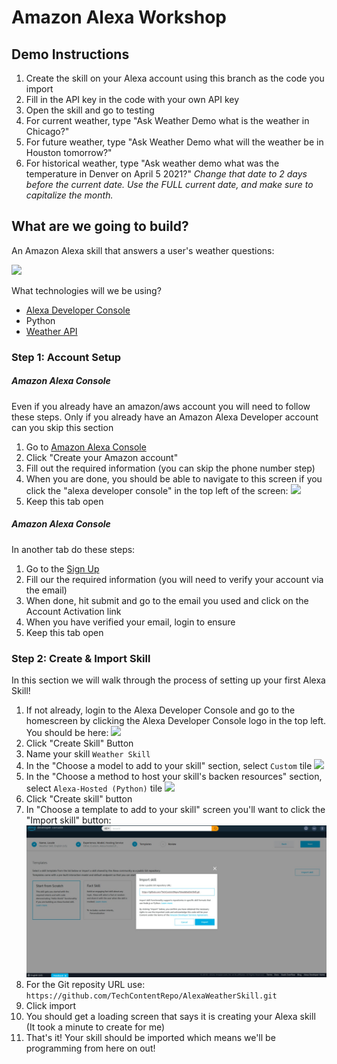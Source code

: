 # Amazon Alexa Workshop

## Demo Instructions
1. Create the skill on your Alexa account using this branch as the code you import
2. Fill in the API key in the code with your own API key
3. Open the skill and go to testing
4. For current weather, type "Ask Weather Demo what is the weather in Chicago?"
5. For future weather, type "Ask Weather Demo what will the weather be in Houston tomorrow?"
6. For historical weather, type "Ask weather demo what was the temperature in Denver on April 5 2021?" *Change that date to 2 days before the current date. Use the FULL current date, and make sure to capitalize the month.*

## What are we going to build?
An Amazon Alexa skill that answers a user's weather questions:

![](https://github.com/TechContentRepo/AlexaWeatherSkill/blob/master/photos/Example%20Dialog.png?raw=true)

What technologies will we be using?
- [Alexa Developer Console](https://developer.amazon.com/alexa/console/ask)
- Python
- [Weather API](https://weatherapi.com)


### Step 1: Account Setup
##### Amazon Alexa Console #####
Even if you already have an amazon/aws account you will need to follow these steps. Only if you already have an Amazon Alexa Developer account can you skip this section
1. Go to [Amazon Alexa Console](https://developer.amazon.com/alexa/console/ask) 
2. Click "Create your Amazon account" 
3. Fill out the required information (you can skip the phone number step)
4. When you are done, you should be able to navigate to this screen if you click the "alexa developer console" in the top left of the screen: ![](https://github.com/TechContentRepo/AlexaWeatherSkill/blob/master/photos/Developer%20Console%20Home%20Screen.png?raw=true)
5. Keep this tab open

##### Amazon Alexa Console #####
In another tab do these steps:
1. Go to the [Sign Up](https://www.weatherapi.com/signup.aspx)
2. Fill our the required information (you will need to verify your account via the email)
3. When done, hit submit and go to the email you used and click on the Account Activation link
4. When you have verified your email, login to ensure 
5. Keep this tab open

### Step 2: Create & Import Skill
In this section we will walk through the process of setting up your first Alexa Skill!
1. If not already, login to the Alexa Developer Console and go to the homescreen by clicking the Alexa Developer Console logo in the top left. You should be here: ![](https://github.com/TechContentRepo/AlexaWeatherSkill/blob/master/photos/Developer%20Console%20Home%20Screen.png?raw=true)
2. Click "Create Skill" Button
3. Name your skill `Weather Skill`
4. In the "Choose a model to add to your skill" section, select `Custom` tile 
![](https://github.com/TechContentRepo/AlexaWeatherSkill/blob/master/photos/Custom%20Skill.png?raw=true)
5. In the "Choose a method to host your skill's backen resources" section, select `Alexa-Hosted (Python)` tile
![](https://github.com/TechContentRepo/AlexaWeatherSkill/blob/master/photos/Python%20Skill.png?raw=true)
6. Click "Create skill" button
7. In "Choose a template to add to your skill" screen you'll want to click the "Import skill" button: ![](https://github.com/TechContentRepo/AlexaWeatherSkill/blob/master/photos/Import%20Skill.png?raw=true)
8. For the Git reposity URL use:
`https://github.com/TechContentRepo/AlexaWeatherSkill.git`
9. Click import
10. You should get a loading screen that says it is creating your Alexa skill (It took a minute to create for me)
11. That's it! Your skill should be imported which means we'll be programming from here on out!
